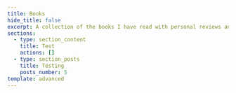 ```yaml
---
title: Books
hide_title: false
excerpt: A collection of the books I have read with personal reviews and notes.
sections:
  - type: section_content
    title: Test
    actions: []
  - type: section_posts
    title: Testing
    posts_number: 5
template: advanced
---
```

